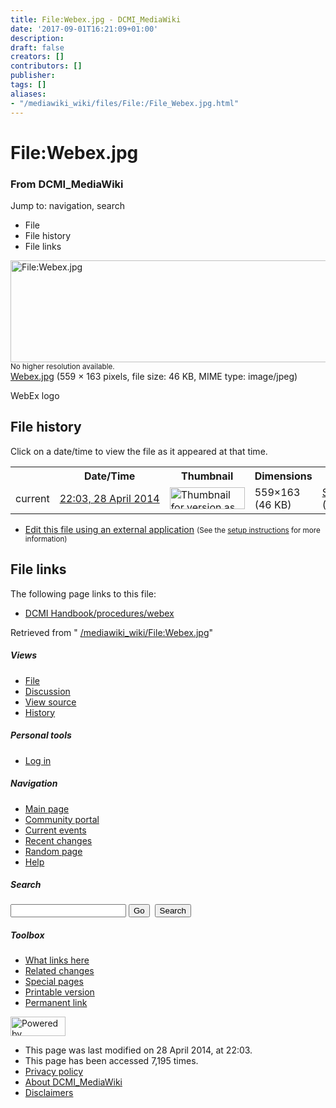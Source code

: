```yaml
---
title: File:Webex.jpg - DCMI_MediaWiki
date: '2017-09-01T16:21:09+01:00'
description: 
draft: false
creators: []
contributors: []
publisher: 
tags: []
aliases:
- "/mediawiki_wiki/files/File:/File_Webex.jpg.html"
---
```


<a id="top"></a>
# File:Webex.jpg

### From DCMI\_MediaWiki

Jump to: navigation, search
<!-- start content -->
- File
- File history
- File links

 [<img alt="File:Webex.jpg" src="/images/9/9b/Webex.jpg" width="559" height="163">](/mediawiki_wiki/files/Webex.jpg)  
<small>No higher resolution available.</small>  
 [Webex.jpg](/images/9/9b/Webex.jpg)‎ (559 × 163 pixels, file size: 46 KB, MIME type: image/jpeg)

WebEx logo

<!-- 
NewPP limit report
Preprocessor node count: 1/1000000
Post-expand include size: 0/2097152 bytes
Template argument size: 0/2097152 bytes
Expensive parser function count: 0/100
-->
## File history

Click on a date/time to view the file as it appeared at that time.

<table class="wikitable filehistory">
  <tr>
    <td></td>
    <th>Date/Time</th>
    <th>Thumbnail</th>
    <th>Dimensions</th>
    <th>User</th>
    <th>Comment</th>
  </tr>
  <tr>
    <td>current</td>
    <td class="filehistory-selected" style="white-space: nowrap;"><a href="/mediawiki_wiki/files/Webex.jpg">22:03, 28 April 2014</a></td>
    <td><a href="/images/9/9b/Webex.jpg"><img alt="Thumbnail for version as of 22:03, 28 April 2014" src="/images/9/9b/Webex.jpg" width="120" height="35"></a></td>
    <td>559×163 <span style="white-space: nowrap;">(46 KB)</span>
    </td>
    <td>
      <a href="/index.php?title=User:StuartSutton&amp;action=edit&amp;redlink=1" class="new mw-userlink" title="User:StuartSutton (page does not exist)">StuartSutton</a> <span style="white-space: nowrap;"> <span class="mw-usertoollinks">(<a href="/index.php?title=User_talk:StuartSutton&amp;action=edit&amp;redlink=1" class="new" title="User talk:StuartSutton (page does not exist)">Talk</a> | <a href="/index.php/Special:Contributions/StuartSutton" title="Special:Contributions/StuartSutton">contribs</a>)</span></span>
    </td>
    <td> <span class="comment">(WebEx logo)</span>
    </td>
  </tr>
</table>

  

- [Edit this file using an external application](/index.php?title=File:Webex.jpg&action=edit&externaledit=true&mode=file "File:Webex.jpg") <small>(See the <a href="http://www.mediawiki.org/wiki/Manual:External_editors" class="external text" rel="nofollow">setup instructions</a> for more information)</small>

## File links

The following page links to this file:

- [DCMI Handbook/procedures/webex](/index.php/DCMI_Handbook/procedures/webex "DCMI Handbook/procedures/webex")

Retrieved from " [/mediawiki_wiki/File:Webex.jpg](/mediawiki_wiki/files/File:/File:Webex.jpg.html)"

<!-- end content -->

##### Views

- [File](/mediawiki_wiki/files/File:/File:Webex.jpg.html "View the file page [c]")
- [Discussion](/index.php?title=File_talk:Webex.jpg&action=edit&redlink=1 "Discussion about the content page [t]")
- [View source](/index.php?title=File:Webex.jpg&action=edit "This page is protected.
You can view its source [e]")
- [History](/index.php?title=File:Webex.jpg&action=history "Past revisions of this page [h]")

##### Personal tools

- [Log in](/index.php?title=Special:UserLogin&returnto=File:Webex.jpg "You are encouraged to log in; however, it is not mandatory [o]")

<script type="text/javascript"> if (window.isMSIE55) fixalpha(); </script>

##### Navigation

- [Main page](/index.php/Main_Page "Visit the main page [z]")
- [Community portal](/index.php/DCMI_MediaWiki:Community_portal "About the project, what you can do, where to find things")
- [Current events](/index.php/DCMI_MediaWiki:Current_events "Find background information on current events")
- [Recent changes](/index.php/Special:RecentChanges "The list of recent changes in the wiki [r]")
- [Random page](/index.php/Special:Random "Load a random page [x]")
- [Help](/index.php/Help:Contents "The place to find out")

##### <label for="searchInput">Search</label>

<form action="/index.php" id="searchform">
				<input type="hidden" name="title" value="Special:Search">
				<input id="searchInput" title="Search DCMI_MediaWiki" accesskey="f" type="search" name="search">
				<input type="submit" name="go" class="searchButton" id="searchGoButton" value="Go" title="Go to a page with this exact name if exists"> 
				<input type="submit" name="fulltext" class="searchButton" id="mw-searchButton" value="Search" title="Search the pages for this text">
			</form>

##### Toolbox

- [What links here](/index.php/Special:WhatLinksHere/File:Webex.jpg "List of all wiki pages that link here [j]")
- [Related changes](/index.php/Special:RecentChangesLinked/File:Webex.jpg "Recent changes in pages linked from this page [k]")
- [Special pages](/index.php/Special:SpecialPages "List of all special pages [q]")
- [Printable version](/index.php?title=File:Webex.jpg&printable=yes "Printable version of this page [p]")
- [Permanent link](/index.php?title=File:Webex.jpg&oldid=7537 "Permanent link to this revision of the page")

<!-- end of the left (by default at least) column -->

 [<img src="/skins/common/images/poweredby_mediawiki_88x31.png" height="31" width="88" alt="Powered by MediaWiki">](http://www.mediawiki.org/)

- This page was last modified on 28 April 2014, at 22:03.
- This page has been accessed 7,195 times.
- [Privacy policy](/index.php/DCMI_MediaWiki:Privacy_policy "DCMI MediaWiki:Privacy policy")
- [About DCMI\_MediaWiki](/index.php/DCMI_MediaWiki:About "DCMI MediaWiki:About")
- [Disclaimers](/index.php/DCMI_MediaWiki:General_disclaimer "DCMI MediaWiki:General disclaimer")

<script>if (window.runOnloadHook) runOnloadHook();</script><!-- Served in 0.464 secs. -->
